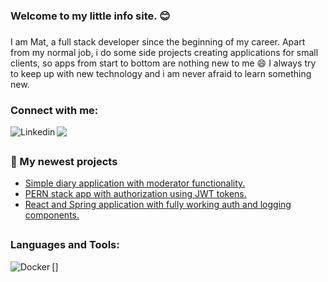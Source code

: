 ### Welcome to my little info site. :blush:

###
I am Mat, a full stack developer since the beginning of my career. Apart from my normal job, i do some side projects creating applications for small clients, so apps from start to bottom are nothing new to me :smile: I always try to keep up with new technology and i am never afraid to learn something new.
<!--
I have the most experience working with React and Spring Boot, but recently i fall in love with React + NodeJs combination. 
-->
### Connect with me:
<a href="https://www.linkedin.com/in/mateusz-piorowski/"><img align="left" alt="Linkedin" src="https://img.shields.io/badge/-LinkedIn-%235d8239?logo=LinkedIn&logoColor=white&logoPosition=right&labelColor=grey" /></a>
<a href="mailto:mateuszpiorowski@gmail.com"> <img src="https://img.shields.io/badge/-Gmail-%235d8239?logo=Gmail&logoColor=white&logoPosition=right&labelColor=grey"/></a>

##
### :wrench: My newest projects

- <a href="https://github.com/mpiorowski/diary-app">Simple diary application with moderator functionality.</a>
- <a href="https://github.com/mpiorowski/pern-auth">PERN stack app with authorization using JWT tokens.</a>
- <a href="https://github.com/mpiorowski/react-spring-auth">React and Spring application with fully working auth and logging components.</a>

##
### Languages and Tools:  

[<img align="left" alt="Docker" src="https://img.shields.io/badge/Tools-Docker-%235d8239?logo=Docker&logoColor=white" />]




<!--
**mpiorowski/mpiorowski** is a ✨ _special_ ✨ repository because its `README.md` (this file) appears on your GitHub profile.

Here are some ideas to get you started:

- 🔭 I’m currently working on ...
- 🌱 I’m currently learning ...
- 👯 I’m looking to collaborate on ...
- 🤔 I’m looking for help with ...
- 💬 Ask me about ...
- 📫 How to reach me: ...
- 😄 Pronouns: ...
- ⚡ Fun fact: ...
-->
